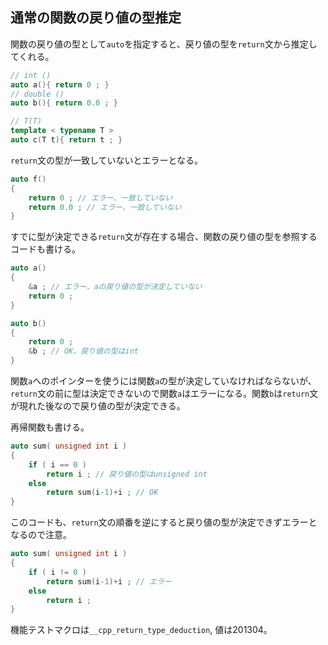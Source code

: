 ## 通常の関数の戻り値の型推定

関数の戻り値の型として`auto`を指定すると、戻り値の型を`return`文から推定してくれる。

~~~cpp
// int ()
auto a(){ return 0 ; }
// double ()
auto b(){ return 0.0 ; }

// T(T)
template < typename T >
auto c(T t){ return t ; }
~~~

`return`文の型が一致していないとエラーとなる。

~~~cpp
auto f()
{
    return 0 ; // エラー、一致していない
    return 0.0 ; // エラー、一致していない
}
~~~

すでに型が決定できる`return`文が存在する場合、関数の戻り値の型を参照するコードも書ける。

~~~cpp
auto a()
{
    &a ; // エラー、aの戻り値の型が決定していない
    return 0 ;
}

auto b()
{
    return 0 ;
    &b ; // OK、戻り値の型はint
}
~~~

関数`a`へのポインターを使うには関数`a`の型が決定していなければならないが、`return`文の前に型は決定できないので関数`a`はエラーになる。関数`b`は`return`文が現れた後なので戻り値の型が決定できる。

再帰関数も書ける。

~~~cpp
auto sum( unsigned int i )
{
    if ( i == 0 )
        return i ; // 戻り値の型はunsigned int
    else
        return sum(i-1)+i ; // OK
}
~~~

このコードも、`return`文の順番を逆にすると戻り値の型が決定できずエラーとなるので注意。


~~~cpp
auto sum( unsigned int i )
{
    if ( i != 0 )
        return sum(i-1)+i ; // エラー
    else
        return i ;
}
~~~

機能テストマクロは`__cpp_return_type_deduction`, 値は201304。
